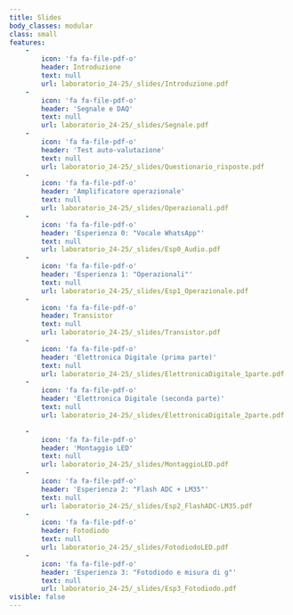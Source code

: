 ```yaml
---
title: Slides
body_classes: modular
class: small
features:
    -
        icon: 'fa fa-file-pdf-o'
        header: Introduzione
        text: null
        url: laboratorio_24-25/_slides/Introduzione.pdf
	-
        icon: 'fa fa-file-pdf-o'
        header: 'Segnale e DAQ'
        text: null
        url: laboratorio_24-25/_slides/Segnale.pdf
    -
        icon: 'fa fa-file-pdf-o'
        header: 'Test auto-valutazione'
        text: null
        url: laboratorio_24-25/_slides/Questionario_risposte.pdf
    -
        icon: 'fa fa-file-pdf-o'
        header: 'Amplificatore operazionale'
        text: null
        url: laboratorio_24-25/_slides/Operazionali.pdf
    -
        icon: 'fa fa-file-pdf-o'
        header: 'Esperienza 0: "Vocale WhatsApp"'
        text: null
        url: laboratorio_24-25/_slides/Esp0_Audio.pdf
    -
        icon: 'fa fa-file-pdf-o'
        header: 'Esperienza 1: "Operazionali"'
        text: null
        url: laboratorio_24-25/_slides/Esp1_Operazionale.pdf
    -
        icon: 'fa fa-file-pdf-o'
        header: Transistor
        text: null
        url: laboratorio_24-25/_slides/Transistor.pdf
    -
        icon: 'fa fa-file-pdf-o'
        header: 'Elettronica Digitale (prima parte)'
        text: null
        url: laboratorio_24-25/_slides/ElettronicaDigitale_1parte.pdf
    -
        icon: 'fa fa-file-pdf-o'
        header: 'Elettronica Digitale (seconda parte)'
        text: null
        url: laboratorio_24-25/_slides/ElettronicaDigitale_2parte.pdf

    -
        icon: 'fa fa-file-pdf-o'
        header: 'Montaggio LED'
        text: null
        url: laboratorio_24-25/_slides/MontaggioLED.pdf
    -
        icon: 'fa fa-file-pdf-o'
        header: 'Esperienza 2: "Flash ADC + LM35"'
        text: null
        url: laboratorio_24-25/_slides/Esp2_FlashADC-LM35.pdf
    -
        icon: 'fa fa-file-pdf-o'
        header: Fotodiodo
        text: null
        url: laboratorio_24-25/_slides/FotodiodoLED.pdf
    -
        icon: 'fa fa-file-pdf-o'
        header: 'Esperienza 3: "Fotodiodo e misura di g"'
        text: null
        url: laboratorio_24-25/_slides/Esp3_Fotodiodo.pdf
visible: false
---
```


<!---
    -
        icon: 'fa fa-file-pdf-o'
        header: 'Analisi segnali'
        text: null
        url: laboratorio_23-24/_slides/Analisi_Segnali.pdf
    -
        icon: 'fa fa-file-pdf-o'
        header: 'Esperienza 5: "GarageBand"'
        text: null
        url: laboratorio_23-24/_slides/Esp5_GarageBand.pdf
    -
        icon: 'fa fa-file-audio-o'
        header: 'Esp. 5: diapason.wav'
        text: null
        url: laboratorio_23-24/_slides/diapason.wav
    -
        icon: 'fa fa-file-audio-o'
        header: 'Esp. 5: pulita_semplice.wav'
        text: null
        url: laboratorio_23-24/_slides/pulita_semplice.wav
    -
        icon: 'fa fa-file-audio-o'
        header: 'Esp. 5: pulita_media.wav'
        text: null
        url: laboratorio_23-24/_slides/pulita_media.wav
    -
        icon: 'fa fa-file-audio-o'
        header: 'Esp. 5: pulita_difficile.wav'
        text: null
        url: laboratorio_23-24/_slides/pulita_difficile.wav
    -
        icon: 'fa fa-file-audio-o'
        header: 'Esp. 5: pulita_pezzo.wav'
        text: null
        url: laboratorio_23-24/_slides/pulita_pezzo.wav
    -
        icon: 'fa fa-file-audio-o'
        header: 'Esp. 5: distorta.wav'
        text: null
        url: laboratorio_23-24/_slides/distorta.wav
    -
        icon: 'fa fa-file-audio-o'
        header: 'Esp. 5: distorta_pezzo.wav'
        text: null
        url: laboratorio_23-24/_slides/distorta_pezzo.wav
    -
        icon: 'fa fa-file-text-o'
        header: 'Esp. 5: data1.txt'
        text: null
        url: laboratorio_23-24/_slides/data1.txt
    -
        icon: 'fa fa-file-text-o'
        header: 'Esp. 5: data2.txt'
        text: null
        url: laboratorio_23-24/_slides/data2.txt
    -
        icon: 'fa fa-file-text-o'
        header: 'Esp. 5: data3.txt'
        text: null
        url: laboratorio_23-24/_slides/data3.txt
    -
        icon: 'fa fa-file-pdf-o'
        header: 'FPGA + Esperienza 4'
        text: null
        url: laboratorio_23-24/_slides/FPGA.pdf
-->
